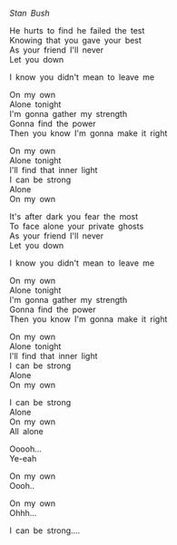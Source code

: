 <!--2022-05-27 00:42:31-->
*Stan Bush*  
  
He hurts to find he failed the test  
Knowing that you gave your best  
As your friend I'll never  
Let you down  
  
I know you didn't mean to leave me  
  
On my own  
Alone tonight  
I'm gonna gather my strength  
Gonna find the power  
Then you know I'm gonna make it right  
  
On my own  
Alone tonight  
I'll find that inner light  
I can be strong  
Alone  
On my own  
  
It's after dark you fear the most  
To face alone your private ghosts  
As your friend I'll never  
Let you down  
  
I know you didn't mean to leave me  
  
On my own  
Alone tonight  
I'm gonna gather my strength  
Gonna find the power  
Then you know I'm gonna make it right  
  
On my own  
Alone tonight  
I'll find that inner light  
I can be strong  
Alone  
On my own  
  
I can be strong  
Alone  
On my own  
All alone  
  
Ooooh...  
Ye-eah  
  
On my own  
Oooh..  
  
On my own  
Ohhh...  
  
I can be strong....